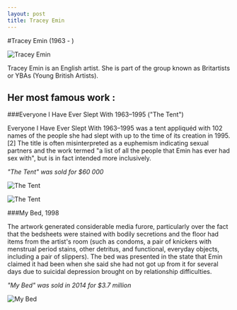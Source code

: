```yaml
---
layout: post
title: Tracey Emin
---
```

#Tracey Emin (1963 -  )

![Tracey Emin](http://i.guim.co.uk/static/w-620/h--/q-95/sys-images/Guardian/Pix/pictures/2014/8/12/1407836038334/Tracey-Emin-011.jpg)

Tracey Emin is an English artist. She is part of the group known as Britartists or YBAs (Young British Artists).

## Her most famous work :

###Everyone I Have Ever Slept With 1963–1995 ("The Tent")

Everyone I Have Ever Slept With 1963–1995 was a tent appliquéd with 102 names of the people she had slept with up to the time of its creation in 1995.[2] The title is often misinterpreted as a euphemism indicating sexual partners and the work termed "a list of all the people that Emin has ever had sex with", but is in fact intended more inclusively.

*"The Tent" was sold for $60 000*

![The Tent](https://joshagraphic.files.wordpress.com/2012/03/screen-shot-2012-03-27-at-10-12-53.png)

![The Tent](http://upload.wikimedia.org/wikipedia/en/b/b9/Emin-Tent-Exterior.jpg)

###My Bed, 1998

The artwork generated considerable media furore, particularly over the fact that the bedsheets were stained with bodily secretions and the floor had items from the artist's room (such as condoms, a pair of knickers with menstrual period stains, other detritus, and functional, everyday objects, including a pair of slippers). The bed was presented in the state that Emin claimed it had been when she said she had not got up from it for several days due to suicidal depression brought on by relationship difficulties.

*"My Bed" was sold in 2014 for $3.7 million*

![My Bed](https://propagandum.files.wordpress.com/2012/06/tracey-emin-my-bed.jpg)
